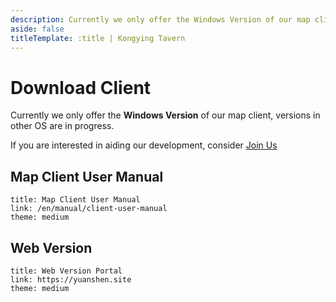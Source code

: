 ```yaml
---
description: Currently we only offer the Windows Version of our map client, versions in other OS are in progress.
aside: false
titleTemplate: :title | Kongying Tavern
---
```


# Download Client

Currently we only offer the **Windows Version** of our map client, versions in other OS are in progress.

<LinkGrid :items="downloadMethod" />

If you are interested in aiding our development, consider [Join Us](./join)

## Map Client User Manual

```card
title: Map Client User Manual
link: /en/manual/client-user-manual
theme: medium
```

## Web Version

```card
title: Web Version Portal
link: https://yuanshen.site
theme: medium
```

<script setup>
import { useUrlSearchParams } from '@vueuse/core'
import { onMounted } from 'vue'
import { isNumber } from '../../.vitepress/theme/utils'

const downloadMethod = [
  { id:'sq', name: 'Discord', target: '_self', link: 'https://discord.gg/aFe57AKZUF', icon: 'i-logos-discord-icon' },
  { id:'gd', name: 'Google Drive', target: '_blank', link: 'https://drive.google.com/drive/folders/1ade5zOu14oMIJlwaJd0qf-S_xdH9pkSa?usp=sharing', icon: 'i-logos-google-drive' }
]
</script>
